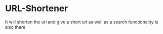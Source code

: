 # URL-Shortener
It will shorten the url and give a short url as well as a search functionality is also there
